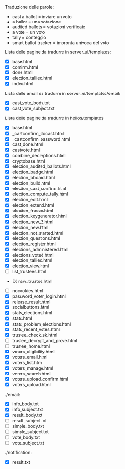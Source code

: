 Traduzione delle parole:
- cast a ballot = inviare un voto
- a ballot = una votazione
- audited ballots = votazioni verificate
- a vote = un voto
- tally = conteggio
- smart ballot tracker = impronta univoca del voto

Lista delle pagine da tradurre in server_ui/templates:
- [x] base.html
- [x] confirm.html
- [x] done.html
- [x] election_tallied.html
- [X] index.html

Lista delle email da tradurre in server_ui/templates/email:
- [x] cast_vote_body.txt
- [x] cast_vote_subject.txt

Lista delle pagine da tradurre in helios/templates:
- [X] base.html
- [X] _castconfirm_docast.html
- [X] _castconfirm_password.html
- [X] cast_done.html
- [X] castvote.html
- [X] combine_decryptions.html
- [X] cryptobase.html
- [X] election_audited_ballots.html
- [X] election_badge.html
- [X] election_bboard.html
- [X] election_build.html
- [X] election_cast_confirm.html
- [X] election_compute_tally.html
- [X] election_edit.html
- [X] election_extend.html
- [X] election_freeze.html
- [X] election_keygenerator.html
- [X] election_new_2.html
- [X] election_new.html
- [X] election_not_started.html
- [X] election_questions.html
- [X] election_register.html
- [X] elections_administered.html
- [X] elections_voted.html
- [X] election_tallied.html
- [X] election_view.html
- [ ] list_trustees.html
- [X new_trustee.html
- [ ] nocookies.html
- [X] password_voter_login.html
- [X] release_result.html
- [X] socialbuttons.html
- [X] stats_elections.html
- [X] stats.html
- [X] stats_problem_elections.html
- [X] stats_recent_votes.html
- [X] trustee_check_sk.html
- [ ] trustee_decrypt_and_prove.html
- [ ] trustee_home.html
- [X] voters_eligibility.html
- [X] voters_email.html
- [X] voters_list.html
- [X] voters_manage.html
- [X] voters_search.html
- [X] voters_upload_confirm.html
- [X] voters_upload.html

./email:

- [X] info_body.txt
- [X] info_subject.txt
- [X] result_body.txt
- [ ] result_subject.txt
- [ ] simple_body.txt
- [ ] simple_subject.txt
- [ ] vote_body.txt
- [ ] vote_subject.txt

./notification:

- [X] result.txt

